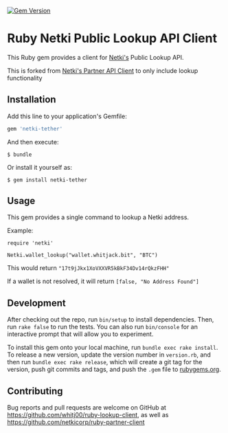 [![Gem Version](https://badge.fury.io/rb/netki-tether.svg)](http://badge.fury.io/rb/netki-tether)


# Ruby Netki Public Lookup API Client

This Ruby gem provides a client for [Netki's](https://netki.com) Public Lookup API.

This is forked from [Netki's Partner API Client](https://github.com/netkicorp/ruby-partner-client) to only include lookup functionality

## Installation

Add this line to your application's Gemfile:

```ruby
gem 'netki-tether'
```

And then execute:

    $ bundle

Or install it yourself as:

    $ gem install netki-tether

## Usage

This gem provides a single command to lookup a Netki address.

Example:

```
require 'netki'

Netki.wallet_lookup("wallet.whitjack.bit", "BTC")
```

This would return `"17t9jJkx1XoVXXVR5kBkF34Dv14rQkzFHH"`

If a wallet is not resolved, it will return `[false, "No Address Found"]`

## Development

After checking out the repo, run `bin/setup` to install dependencies. Then, run `rake false` to run the tests. You can also run `bin/console` for an interactive prompt that will allow you to experiment.

To install this gem onto your local machine, run `bundle exec rake install`. To release a new version, update the version number in `version.rb`, and then run `bundle exec rake release`, which will create a git tag for the version, push git commits and tags, and push the `.gem` file to [rubygems.org](https://rubygems.org).

## Contributing

Bug reports and pull requests are welcome on GitHub at https://github.com/whitj00/ruby-lookup-client, as well as https://github.com/netkicorp/ruby-partner-client
